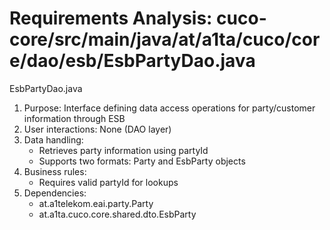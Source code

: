 # Requirements Analysis: cuco-core/src/main/java/at/a1ta/cuco/core/dao/esb/EsbPartyDao.java

EsbPartyDao.java
1. Purpose: Interface defining data access operations for party/customer information through ESB
2. User interactions: None (DAO layer)
3. Data handling:
   - Retrieves party information using partyId
   - Supports two formats: Party and EsbParty objects
4. Business rules:
   - Requires valid partyId for lookups
5. Dependencies:
   - at.a1telekom.eai.party.Party
   - at.a1ta.cuco.core.shared.dto.EsbParty